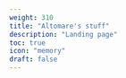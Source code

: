 ```yaml
---
weight: 310
title: "Altomare's stuff"
description: "Landing page"
toc: true
icon: "memory"
draft: false
---
```

